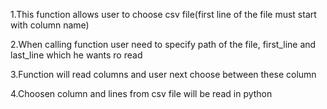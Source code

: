 1.This function allows user to choose csv file(first line of the file must start with column name)

2.When calling function user need to specify path of the file, first_line and last_line which he wants ro read

3.Function will read columns and user next choose between these column

4.Choosen column and lines from csv file will be read in python
